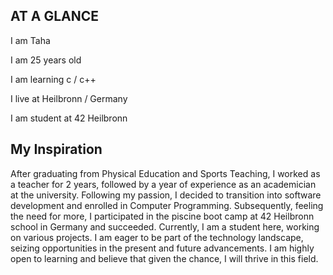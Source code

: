 ## AT A GLANCE

I am Taha

I am 25 years old

I am learning c / c++

I live at Heilbronn / Germany

I am student at 42 Heilbronn

## My Inspiration 
After graduating from Physical Education and Sports Teaching, I worked as a teacher for 2 years, followed by a year of experience as an academician at the university. Following my passion, I decided to transition into software development and enrolled in Computer Programming. Subsequently, feeling the need for more, I participated in the piscine boot camp at 42 Heilbronn school in Germany and succeeded. Currently, I am a student here, working on various projects. I am eager to be part of the technology landscape, seizing opportunities in the present and future advancements. I am highly open to learning and believe that given the chance, I will thrive in this field.
